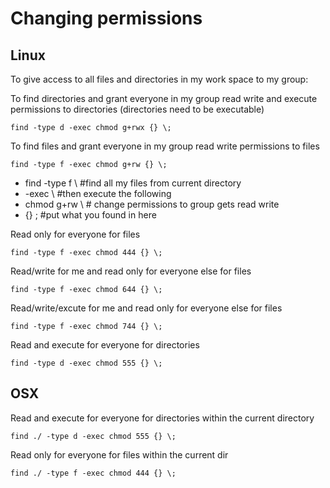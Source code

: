 # Changing permissions
## Linux
To give access to all files and directories in my work space to my group:

To find directories and grant everyone in my group read write and execute permissions to directories (directories need to be executable) 

    find -type d -exec chmod g+rwx {} \;

To find files and grant everyone in my group read write permissions to files

    find -type f -exec chmod g+rw {} \;

- find -type f \ #find all my files from current directory
- -exec \ #then execute the following
- chmod g+rw \ # change permissions to group gets read write
- {} \; #put what you found in here

Read only for everyone for files

    find -type f -exec chmod 444 {} \;
    
Read/write for me and read only for everyone else for files

    find -type f -exec chmod 644 {} \;
    
Read/write/excute for me and read only for everyone else for files

    find -type f -exec chmod 744 {} \;

Read and execute for everyone for directories

    find -type d -exec chmod 555 {} \;

## OSX

Read and execute for everyone for directories within the current directory

    find ./ -type d -exec chmod 555 {} \;

Read only for everyone for files within the current dir

    find ./ -type f -exec chmod 444 {} \;
